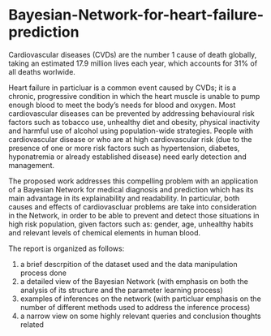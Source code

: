 # Bayesian-Network-for-heart-failure-prediction

Cardiovascular diseases (CVDs) are the number 1 cause of death globally, taking an estimated 17.9 million lives each year, which accounts for 31% of all deaths worlwide.

Heart failure in particluar is a common event caused by CVDs; it is a chronic, progressive condition in which the heart muscle is unable to pump enough blood to meet the body’s needs for blood and oxygen.
Most cardiovascular diseases can be prevented by addressing behavioural risk factors such as tobacco use, unhealthy diet and obesity, physical inactivity and harmful use of alcohol using population-wide strategies.
People with cardiovascular disease or who are at high cardiovascular risk (due to the presence of one or more risk factors such as hypertension, diabetes, hyponatremia or already established disease) need early detection and management.

The proposed work addresses this compelling problem with an application of a Bayesian Network for medical diagnosis and prediction which has its main advantage in its explainability and readability.
In particular, both causes and effects of cardiovascluar problems are take into consideration in the Network, in order to be able to prevent and detect those situations in high risk population, given factors such as: gender, age, unhealthy habits and relevant levels of chemical elements in human blood.

The report is organized as follows: 
1. a brief descrpition of the dataset used and the data manipulation process done
2. a detailed view of the Bayesian Network (with emphasis on both the analysis of its structure and the parameter learning process)
3. examples of inferences on the network (with particluar emphasis on the number of different methods used to address the inference process)
4. a narrow view on some highly relevant queries and conclusion thoughts related
